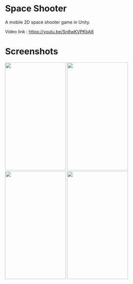 # Space Shooter
A mobile 2D space shooter game in Unity.

Video link : https://youtu.be/Sn8wKVPKbA8

# Screenshots

<img src="https://github.com/thgeorge-se/Unity-Space-Shooter/blob/master/Screenshots/Screenshot%201.png" width="198" height="352" /> 
<img src="https://github.com/thgeorge-se/Unity-Space-Shooter/blob/master/Screenshots/Screenshot%202.png" width="198" height="352" /> 
<img src="https://github.com/thgeorge-se/Unity-Space-Shooter/blob/master/Screenshots/Screenshot%203.png" width="198" height="352" /> 
<img src="https://github.com/thgeorge-se/Unity-Space-Shooter/blob/master/Screenshots/Screenshot%204.png" width="198" height="352" /> 
